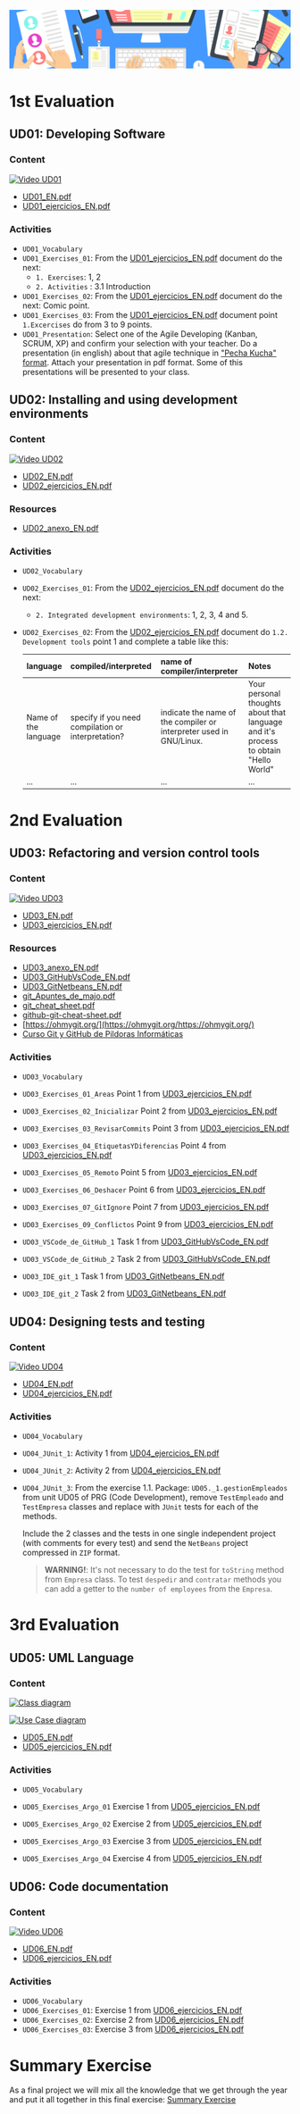![header](capED.png)

# 1st Evaluation

## UD01: Developing Software

### Content
[![Video UD01](https://img.youtube.com/vi/BKorP55Aqvg/0.jpg)](https://www.youtube.com/watch?v=BKorP55Aqvg)

  - [UD01_EN.pdf](UD01/UD01_EN.pdf)
  - [UD01_ejercicios_EN.pdf](UD01/UD01_ejercicios_EN.pdf)

### Activities
  - `UD01_Vocabulary`
  - `UD01_Exercises_01`: From the [UD01_ejercicios_EN.pdf](UD01/UD01_ejercicios_EN.pdf) document do the next:
      - `1. Exercises`: 1, 2
      - `2. Activities` : 3.1 Introduction
  - `UD01_Exercises_02`: From the [UD01_ejercicios_EN.pdf](UD01/UD01_ejercicios_EN.pdf) document do the next: Comic point.
  - `UD01_Exercises_03`: From the [UD01_ejercicios_EN.pdf](UD01/UD01_ejercicios_EN.pdf) document point `1.Excercises` do from 3 to 9 points.
  - `UD01_Presentation`: Select one of the Agile Developing (Kanban, SCRUM, XP) and confirm your selection with your teacher. Do a presentation (in english) about that agile technique in ["Pecha Kucha" format](https://es.wikipedia.org/wiki/PechaKucha). Attach your presentation in pdf format. Some of this presentations will be presented to your class.

## UD02: Installing and using development environments
### Content

[![Video UD02](https://img.youtube.com/vi/gr0xT1xnbTg/0.jpg)](https://www.youtube.com/watch?v=gr0xT1xnbTg)

  - [UD02_EN.pdf](UD02/UD02_EN.pdf)
  - [UD02_ejercicios_EN.pdf](UD02/UD02_ejercicios_EN.pdf)

### Resources

- [UD02_anexo_EN.pdf](UD02/UD02_anexo_EN.pdf)

### Activities

  - `UD02_Vocabulary`
  - `UD02_Exercises_01`: From the [UD02_ejercicios_EN.pdf](UD02/UD02_ejercicios_EN.pdf) document do the next:
    
    - `2. Integrated development environments`: 1, 2, 3, 4 and 5.
    
  - `UD02_Exercises_02`: From the [UD02_ejercicios_EN.pdf](UD02/UD02_ejercicios_EN.pdf) document do `1.2. Development tools` point 1 and complete a table like this:

    | **language**         | **compiled/interpreted**                           | **name of compiler/interpreter**                             | **Notes**                                                    |
    | -------------------- | -------------------------------------------------- | ------------------------------------------------------------ | ------------------------------------------------------------ |
    | Name of the language | specify if you need compilation or interpretation? | indicate the name of the compiler or interpreter used in GNU/Linux. | Your personal thoughts about that language and it's process to obtain "Hello World" |
    | ...                  | ...                                                | ...                                                          | ...                                                          |

# 2nd Evaluation

## UD03: Refactoring and version control tools

### Content

[![Video UD03](https://img.youtube.com/vi/Y8h_Zmedwn4/0.jpg)](https://www.youtube.com/watch?v=Y8h_Zmedwn4)

  - [UD03_EN.pdf](UD03/UD03_EN.pdf)
  - [UD03_ejercicios_EN.pdf](UD03/UD03_ejercicios_EN.pdf)

### Resources

- [UD03_anexo_EN.pdf](UD03/UD03_anexo_EN.pdf)
- [UD03_GitHubVsCode_EN.pdf](UD03/UD03_GitHubVsCode_EN.pdf)
- [UD03_GitNetbeans_EN.pdf](UD03/UD03_GitNetbeans_EN.pdf)
- [git_Apuntes_de_majo.pdf](UD03/git_Apuntes_de_majo.pdf)
- [git_cheat_sheet.pdf](UD03/git_cheat_sheet.pdf)
- [github-git-cheat-sheet.pdf](UD03/github-git-cheat-sheet.pdf)
- [https://ohmygit.org/](https://ohmygit.org/https://ohmygit.org/)
- [Curso Git y GitHub de Pildoras Informáticas](https://www.youtube.com/playlist?list=PLU8oAlHdN5BlyaPFiNQcV0xDqy0eR35aU)

### Activities

  - `UD03_Vocabulary`
  - `UD03_Exercises_01_Areas` Point 1 from [UD03_ejercicios_EN.pdf](UD03/UD03_ejercicios_EN.pdf)

  - `UD03_Exercises_02_Inicializar` Point 2 from [UD03_ejercicios_EN.pdf](UD03/UD03_ejercicios_EN.pdf)
  - `UD03_Exercises_03_RevisarCommits` Point 3 from [UD03_ejercicios_EN.pdf](UD03/UD03_ejercicios_EN.pdf)
  - `UD03_Exercises_04_EtiquetasYDiferencias` Point 4 from [UD03_ejercicios_EN.pdf](UD03/UD03_ejercicios_EN.pdf)
  - `UD03_Exercises_05_Remoto` Point 5 from [UD03_ejercicios_EN.pdf](UD03/UD03_ejercicios_EN.pdf)
  - `UD03_Exercises_06_Deshacer` Point 6 from [UD03_ejercicios_EN.pdf](UD03/UD03_ejercicios_EN.pdf)
  - `UD03_Exercises_07_GitIgnore` Point 7 from [UD03_ejercicios_EN.pdf](UD03/UD03_ejercicios_EN.pdf)
  - `UD03_Exercises_09_Conflictos`  Point 9 from [UD03_ejercicios_EN.pdf](UD03/UD03_ejercicios_EN.pdf)
  - `UD03_VSCode_de_GitHub_1` Task 1 from [UD03_GitHubVsCode_EN.pdf](UD03/UD03_GitHubVsCode_EN.pdf)
  - `UD03_VSCode_de_GitHub_2` Task 2 from [UD03_GitHubVsCode_EN.pdf](UD03/UD03_GitHubVsCode_EN.pdf)
  - `UD03_IDE_git_1` Task 1 from [UD03_GitNetbeans_EN.pdf](UD03/UD03_GitNetbeans_EN.pdf)
  - `UD03_IDE_git_2` Task 2 from [UD03_GitNetbeans_EN.pdf](UD03/UD03_GitNetbeans_EN.pdf)

## UD04: Designing tests and testing

### Content

[![Video UD04](https://img.youtube.com/vi/69BAqnEXutc/0.jpg)](https://www.youtube.com/watch?v=69BAqnEXutc)

  - [UD04_EN.pdf](UD04/UD04_EN.pdf)
  - [UD04_ejercicios_EN.pdf](UD04/UD04_ejercicios_EN.pdf)

### Activities

  - `UD04_Vocabulary` 
  - `UD04_JUnit_1`: Activity 1 from [UD04_ejercicios_EN.pdf](UD04/UD04_ejercicios_EN.pdf) 

  - `UD04_JUnit_2`:  Activity 2 from [UD04_ejercicios_EN.pdf](UD04/UD04_ejercicios_EN.pdf) 

  - `UD04_JUnit_3`: From the exercise 1.1. Package: `UD05._1.gestionEmpleados` from unit UD05 of PRG (Code Development), remove `TestEmpleado` and `TestEmpresa` classes and replace with `JUnit` tests for each of the methods.

    Include the 2 classes and the tests in one single independent project (with comments for every test) and send the  `NetBeans` project compressed in `ZIP` format.

    > **WARNING!**: It's not necessary to do the test for `toString` method from `Empresa` class. To test `despedir` and `contratar` methods you can add a getter to the `number of employees` from the `Empresa`.

# 3rd Evaluation

## UD05: UML Language

### Content

[![Class diagram](https://img.youtube.com/vi/JioEGJIlg88/0.jpg)](https://www.youtube.com/watch?v=JioEGJIlg88)

[![Use Case diagram](https://img.youtube.com/vi/orvAkFFWo5o/0.jpg)](https://www.youtube.com/watch?v=orvAkFFWo5o)

  - [UD05_EN.pdf](UD05/UD05_EN.pdf)
  - [UD05_ejercicios_EN.pdf](UD05/UD05_ejercicios_EN.pdf)

### Activities

  - `UD05_Vocabulary`
  - `UD05_Exercises_Argo_01` Exercise 1 from [UD05_ejercicios_EN.pdf](UD05/UD05_ejercicios_EN.pdf)

  - `UD05_Exercises_Argo_02` Exercise 2 from [UD05_ejercicios_EN.pdf](UD05/UD05_ejercicios_EN.pdf)
  - `UD05_Exercises_Argo_03` Exercise 3 from [UD05_ejercicios_EN.pdf](UD05/UD05_ejercicios_EN.pdf)
  - `UD05_Exercises_Argo_04` Exercise 4 from [UD05_ejercicios_EN.pdf](UD05/UD05_ejercicios_EN.pdf)

## UD06: Code documentation

### Content

[![Video UD06](https://img.youtube.com/vi/hbmu-FH-BJY/0.jpg)](https://www.youtube.com/watch?v=hbmu-FH-BJY&t=100s)

  - [UD06_EN.pdf](UD06/UD06_EN.pdf)
  - [UD06_ejercicios_EN.pdf](UD06/UD06_ejercicios_EN.pdf)

### Activities

  - `UD06_Vocabulary` 
  - `UD06_Exercises_01`: Exercise 1 from [UD06_ejercicios_EN.pdf](UD06/UD06_ejercicios_EN.pdf) 
  - `UD06_Exercises_02`: Exercise 2 from [UD06_ejercicios_EN.pdf](UD06/UD06_ejercicios_EN.pdf) 
  - `UD06_Exercises_03`: Exercise 3 from [UD06_ejercicios_EN.pdf](UD06/UD06_ejercicios_EN.pdf) 

# Summary Exercise

As a final project we will mix all the knowledge that we get through the year and put it all together in this final exercise: [Summary Exercise](UD07/UD07_summary_EN.pdf)
